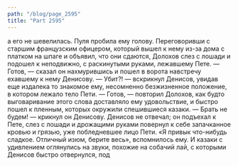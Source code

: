 ```yaml
---
path: "/blog/page_2595"
title: "Part 2595"
---
```


а его не шевелилась. Пуля пробила ему голову.
Переговоривши с старшим французским офицером, который вышел к нему из-за дома с платком на шпаге и объявил, что они сдаются, Долохов слез с лошади и подошел к неподвижно, с раскинутыми руками, лежавшему Пете.
— Готов, — сказал он нахмурившись и пошел в ворота навстречу ехавшему к нему Денисову.
— Убит?! — вскрикнул Денисов, увидав еще издалека то знакомое ему, несомненно безжизненное положение, в котором лежало тело Пети.
— Готов, — повторил Долохов, как будто выговаривание этого слова доставляло ему удовольствие, и быстро пошел к пленным, которых окружили спешившиеся казаки. — Брать не будем! — крикнул он Денисову.
Денисов не отвечал; он подъехал к Пете, слез с лошади и дрожащими руками повернул к себе запачканное кровью и грязью, уже побледневшее лицо Пети.
«Я привык что-нибудь сладкое. Отличный изюм, берите весь», вспомнилось ему. И казаки с удивлением оглянулись на звуки, похожие на собачий лай, с которыми Денисов быстро отвернулся, под
